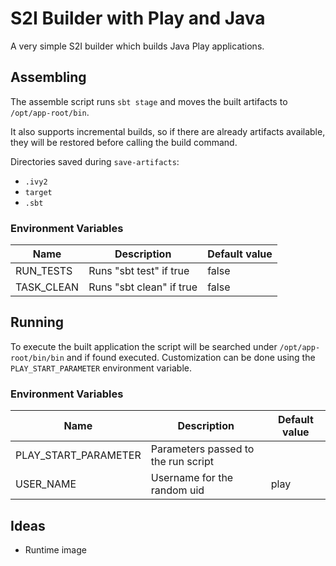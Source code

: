 # S2I Builder with Play and Java

A very simple S2I builder which builds Java Play applications.

## Assembling

The assemble script runs `sbt stage` and moves the built artifacts to
`/opt/app-root/bin`.

It also supports incremental builds, so if there are already artifacts
available, they will be restored before calling the build command.

Directories saved during `save-artifacts`:

* `.ivy2`
* `target`
* `.sbt`

### Environment Variables

| Name       | Description              | Default value  |
| ----       | ------------------------ | -------------- |
| RUN_TESTS  | Runs "sbt test" if true  | false          |
| TASK_CLEAN | Runs "sbt clean" if true | false          |

## Running

To execute the built application the script will be searched under
`/opt/app-root/bin/bin` and if found executed. Customization can be done using
the `PLAY_START_PARAMETER` environment variable.

### Environment Variables

| Name                 | Description                         | Default value  |
| ----                 | ------------------------            | -------------- |
| PLAY_START_PARAMETER | Parameters passed to the run script |                |
| USER_NAME            | Username for the random uid         | play           |

## Ideas

* Runtime image
